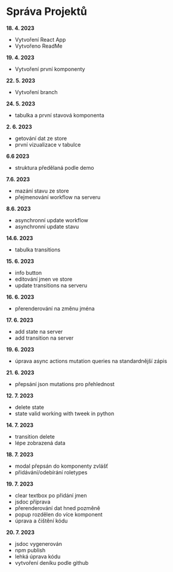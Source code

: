 # Správa Projektů

**18. 4. 2023**
- Vytvoření React App
- Vytvořeno ReadMe

**19. 4. 2023**
- Vytvoření první komponenty

**22. 5. 2023**
- Vytvoření branch

**24. 5. 2023**
- tabulka a první stavová komponenta

**2. 6. 2023**
- getování dat ze store
- první vizualizace v tabulce

**6.6 2023**
- struktura předělaná podle demo

**7.6. 2023**
- mazání stavu ze store
- přejmenování workflow na serveru

**8.6. 2023**
- asynchronní update workflow
- asynchronní update stavu

**14.6. 2023**
- tabulka transitions

**15. 6. 2023**
- info button
- editování jmen ve store
- update transitions na serveru

**16. 6. 2023**
- přerenderování na změnu jména

**17. 6. 2023**
- add state na server
- add transition na server

**19. 6. 2023**
- úprava async actions mutation queries na standardnější zápis

**21. 6. 2023**
- přepsání json mutations pro přehlednost

**12. 7. 2023**
- delete state
- state valid working with tweek in python

**14. 7. 2023**
- transition delete
- lépe zobrazená data

**18. 7. 2023**
- modal přepsán do komponenty zvlášť
- přidávání/odebírání roletypes

**19. 7. 2023**
- clear textbox po přidání jmen
- jsdoc příprava
- přerenderování dat hned pozměně
- popup rozdělen do více komponent
- úprava a čištění kódu

**20. 7. 2023**
- jsdoc vygenerován
- npm publish
- lehká úprava kódu
- vytvoření deníku podle github
